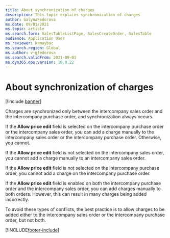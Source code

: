 ```yaml
---
title: About synchronization of charges
description: This topic explains synchronization of charges
author: GalynaFedorova
ms.date: 09/01/2021
ms.topic: article
ms.search.form: SalesTableListPage, SalesCreateOrder, SalesTable
audience: Application User
ms.reviewer: kamaybac
ms.search.region: Global
ms.author: v-gfedorova
ms.search.validFrom: 2021-09-01
ms.dyn365.ops.version: 10.0.22
---
```


# About synchronization of charges

[!include [banner](../../includes/banner.md)]

Charges are synchronized only between the intercompany sales order and the intercompany purchase order, and synchronization always occurs.

If the  **Allow price edit**  field is selected on the intercompany purchase order or the intercompany sales order, you can add a charge manually to the intercompany sales order or the intercompany purchase order. Otherwise, you cannot.

If the  **Allow price edit**  field is not selected on the intercompany sales order, you cannot add a charge manually to an intercompany sales order.

If the  **Allow price edit**  field is not selected on the intercompany purchase order, you cannot add a charge on the intercompany purchase order.

If the  **Allow price edit**  field is enabled on both the intercompany purchase order and the intercompany sales order, you can add charges manually to both orders. However, this can result in many charges being added incorrectly.

To avoid these types of conflicts, the best practice is to allow charges to be added either to the intercompany sales order or the intercompany purchase order, but not both.

[!INCLUDE[footer-include](../../includes/footer-banner.md)]